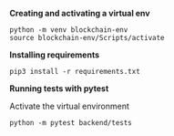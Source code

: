 **Creating and activating a virtual env**
```
python -m venv blockchain-env
source blockchain-env/Scripts/activate
```

**Installing requirements**
```
pip3 install -r requirements.txt
```

**Running tests with pytest**

Activate the virtual environment

```
python -m pytest backend/tests
```